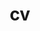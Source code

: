 ---
layout: cv
permalink: /cv/
title: cv
nav: true
nav_order: 4
# cv_pdf: CV_QC_main.pdf
redirect_to:  <%= site.baseurl%>/assets/pdf/CV_QC_main.pdf
---